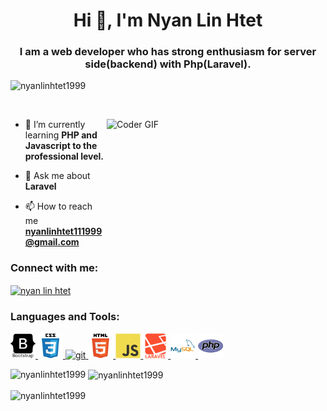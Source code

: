 <h1 align="center">Hi 👋, I'm Nyan Lin Htet</h1>
<h3 align="center">I am a web developer who has strong enthusiasm for server side(backend) with Php(Laravel).</h3>

<p align="left"> <img src="https://komarev.com/ghpvc/?username=nyanlinhtet1999&label=Profile%20views&color=0e75b6&style=flat" alt="nyanlinhtet1999" /> </p>

<p align="left"> <a href="https://twitter.com/" target="blank"><img src="https://img.shields.io/twitter/follow/?logo=twitter&style=for-the-badge" alt="" /></a> </p>
<img alt="Coder GIF" height=250 width=350 src="https://thumbs.gfycat.com/EvilNextDevilfish-small.gif" align="right"/>

- 🌱 I’m currently learning **PHP and Javascript to the professional level.**

- 💬 Ask me about **Laravel**

- 📫 How to reach me **nyanlinhtet111999@gmail.com**

<h3 align="left">Connect with me:</h3>
<p align="left">
<a href="https://www.linkedin.com/in/nyan-lin-htet-921965230/" target="blank"><img align="center" src="https://raw.githubusercontent.com/rahuldkjain/github-profile-readme-generator/master/src/images/icons/Social/linked-in-alt.svg" alt="nyan lin htet" height="30" width="40" /></a>
</p>


<h3 align="left">Languages and Tools:</h3>
<p align="left"> <a href="https://getbootstrap.com" target="_blank" rel="noreferrer"> <img src="https://raw.githubusercontent.com/devicons/devicon/master/icons/bootstrap/bootstrap-plain-wordmark.svg" alt="bootstrap" width="40" height="40"/> </a> <a href="https://www.w3schools.com/css/" target="_blank" rel="noreferrer"> <img src="https://raw.githubusercontent.com/devicons/devicon/master/icons/css3/css3-original-wordmark.svg" alt="css3" width="40" height="40"/> </a> <a href="https://git-scm.com/" target="_blank" rel="noreferrer"> <img src="https://www.vectorlogo.zone/logos/git-scm/git-scm-icon.svg" alt="git" width="40" height="40"/> </a> <a href="https://www.w3.org/html/" target="_blank" rel="noreferrer"> <img src="https://raw.githubusercontent.com/devicons/devicon/master/icons/html5/html5-original-wordmark.svg" alt="html5" width="40" height="40"/> </a> <a href="https://developer.mozilla.org/en-US/docs/Web/JavaScript" target="_blank" rel="noreferrer"> <img src="https://raw.githubusercontent.com/devicons/devicon/master/icons/javascript/javascript-original.svg" alt="javascript" width="40" height="40"/> </a> <a href="https://laravel.com/" target="_blank" rel="noreferrer"> <img src="https://raw.githubusercontent.com/devicons/devicon/master/icons/laravel/laravel-plain-wordmark.svg" alt="laravel" width="40" height="40"/> </a> <a href="https://www.mysql.com/" target="_blank" rel="noreferrer"> <img src="https://raw.githubusercontent.com/devicons/devicon/master/icons/mysql/mysql-original-wordmark.svg" alt="mysql" width="40" height="40"/> </a> <a href="https://www.php.net" target="_blank" rel="noreferrer"> <img src="https://raw.githubusercontent.com/devicons/devicon/master/icons/php/php-original.svg" alt="php" width="40" height="40"/> </a> </p>

<p><img align="left" src="https://github-readme-stats.vercel.app/api/top-langs?username=nyanlinhtet1999&show_icons=true&locale=en&layout=compact" alt="nyanlinhtet1999" /></p>

<p>&nbsp;<img align="center" src="https://github-readme-stats.vercel.app/api?username=nyanlinhtet1999&show_icons=true&locale=en" alt="nyanlinhtet1999" /></p>

<p><img align="center" src="https://github-readme-streak-stats.herokuapp.com/?user=nyanlinhtet1999&" alt="nyanlinhtet1999" /></p>

